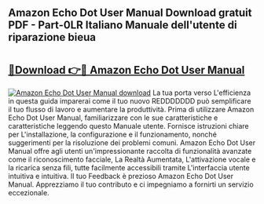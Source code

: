 ## Amazon Echo Dot User Manual Download gratuit PDF - Part-0LR Italiano Manuale dell'utente di riparazione bieua

# <h2><a href="http://dfd72d1.blite.top/?on=Amazon+Echo+Dot+User+Manual">🔗Download 👉🔴 Amazon Echo Dot User Manual</a></h2>

[![Amazon Echo Dot User Manual download](https://i.imgur.com/lujVjoI.png)](http://dfd72d1.blite.top/?on=Amazon+Echo+Dot+User+Manual)
La tua porta verso L'efficienza in questa guida imparerai come il tuo nuovo REDDDDDDD può semplificare il tuo flusso di lavoro e aumentare la produttività. Prima di utilizzare Amazon Echo Dot User Manual, familiarizzare con le sue caratteristiche e caratteristiche leggendo questo Manuale utente. Fornisce istruzioni chiare per L'installazione, la configurazione e il funzionamento, nonché suggerimenti per la risoluzione dei problemi comuni. Amazon Echo Dot User Manual offre agli utenti un'impressionante raccolta di funzionalità avanzate come il riconoscimento facciale, La Realtà Aumentata, L'attivazione vocale e la ricarica senza fili, tutte facilmente accessibili tramite L'interfaccia utente intuitiva e intuitiva. Il tuo Feedback è prezioso Amazon Echo Dot User Manual. Apprezziamo il tuo contributo e ci impegniamo a fornirti un servizio eccezionale.
